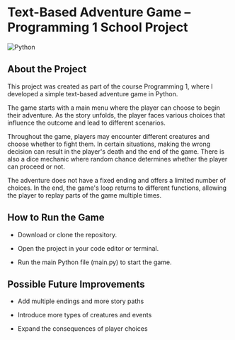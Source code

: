 # Text-Based Adventure Game – Programming 1 School Project

![Python](https://img.shields.io/badge/Python-3.x-blue?logo=python)

## About the Project

This project was created as part of the course Programming 1, where I developed a simple text-based adventure game in Python.

The game starts with a main menu where the player can choose to begin their adventure. As the story unfolds, the player faces various choices that influence the outcome and lead to different scenarios.

Throughout the game, players may encounter different creatures and choose whether to fight them. In certain situations, making the wrong decision can result in the player's death and the end of the game. There is also a dice mechanic where random chance determines whether the player can proceed or not.

The adventure does not have a fixed ending and offers a limited number of choices. In the end, the game's loop returns to different functions, allowing the player to replay parts of the game multiple times.

## How to Run the Game

- Download or clone the repository.

- Open the project in your code editor or terminal.

- Run the main Python file (main.py) to start the game.

## Possible Future Improvements

- Add multiple endings and more story paths

- Introduce more types of creatures and events

- Expand the consequences of player choices
